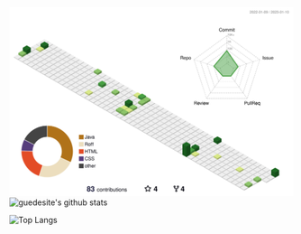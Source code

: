 ![](./profile-3d-contrib/profile-green-animate.svg)
![guedesite's github stats](https://github-readme-stats.vercel.app/api?username=guedesite&show_icons=true&hide_border=true&theme=react&cache_seconds=1800&include_all_commits=true&count_private=true&line_height=20px) 

![Top Langs](https://github-readme-stats.vercel.app/api/top-langs/?username=guedesite&layout=compact&theme=react&cache_seconds=1800&langs_count=10&hide_border=true)
